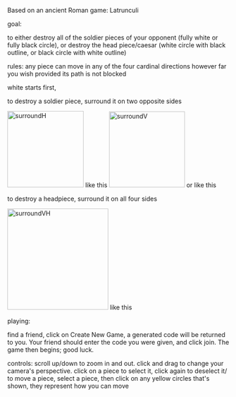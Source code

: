 Based on an ancient Roman game: Latrunculi

goal: 

to either destroy all of the soldier pieces of your opponent (fully white or fully black circle), or destroy the head piece/caesar (white circle with black outline, or black circle with white outline)

rules:
any piece can move in any of the four cardinal directions however far you wish provided its path is not blocked

white starts first,

to destroy a soldier piece, surround it on two opposite sides 


<img width="173" alt="surroundH" src="https://github.com/user-attachments/assets/365f04ce-f930-4341-b80c-339564ff8afb">
like this

<img width="172" alt="surroundV" src="https://github.com/user-attachments/assets/4be3ff8f-daac-4f01-bab5-f7cba4861e5c">
or like this

to destroy a headpiece, surround it on all four sides

<img width="229" alt="surroundVH" src="https://github.com/user-attachments/assets/d8b7ca23-99fb-4856-ac28-c2735b745a04">
like this


playing:

find a friend, 
click on Create New Game, a generated code will be returned to you. Your friend should enter the code you were given, and click join.
The game then begins; good luck.

controls:
scroll up/down to zoom in and out.
click and drag to change your camera's perspective.
click on a piece to select it, click again to deselect it/
to move a piece, select a piece, then click on any yellow circles that's shown, they represent how you can move



